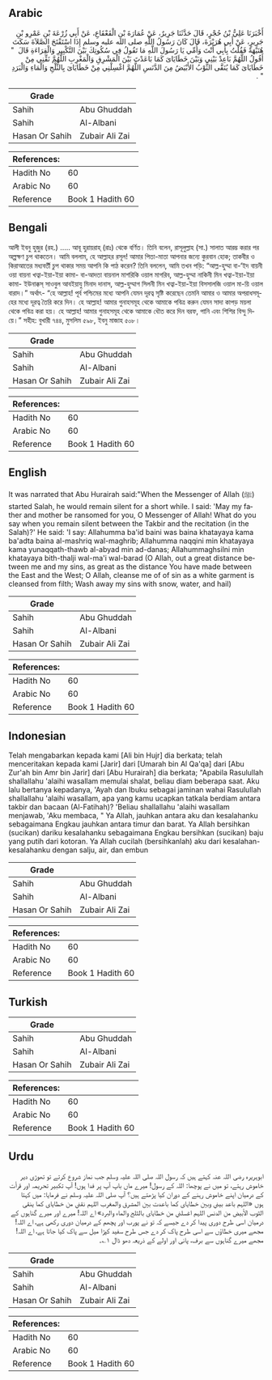 ## Arabic


<div dir="rtl" lang="ar" style={{fontSize:'larger',backgroundColor:'#f8f9fa',padding:20}}>
أَخْبَرَنَا عَلِيُّ بْنُ حُجْرٍ، قَالَ حَدَّثَنَا جَرِيرٌ، عَنْ عُمَارَةَ بْنِ الْقَعْقَاعِ، عَنْ أَبِي زُرْعَةَ بْنِ عَمْرِو بْنِ جَرِيرٍ، عَنْ أَبِي هُرَيْرَةَ، قَالَ كَانَ رَسُولُ اللَّهِ صلى الله عليه وسلم إِذَا اسْتَفْتَحَ الصَّلاَةَ سَكَتَ هُنَيْهَةً فَقُلْتُ بِأَبِي أَنْتَ وَأُمِّي يَا رَسُولَ اللَّهِ مَا تَقُولُ فِي سُكُوتِكَ بَيْنَ التَّكْبِيرِ وَالْقِرَاءَةِ قَالَ ‏ "‏ أَقُولُ اللَّهُمَّ بَاعِدْ بَيْنِي وَبَيْنَ خَطَايَاىَ كَمَا بَاعَدْتَ بَيْنَ الْمَشْرِقِ وَالْمَغْرِبِ اللَّهُمَّ نَقِّنِي مِنْ خَطَايَاىَ كَمَا يُنَقَّى الثَّوْبُ الأَبْيَضُ مِنَ الدَّنَسِ اللَّهُمَّ اغْسِلْنِي مِنْ خَطَايَاىَ بِالثَّلْجِ وَالْمَاءِ وَالْبَرَدِ ‏"‏ ‏.‏
</div>
<div style={{backgroundColor:'#f8f9fa',padding:20, marginBottom: 10}}><table> <thead> <tr> <th>Grade</th> <th></th> </tr> </thead> <tbody> <tr><td>Sahih</td><td>Abu Ghuddah</td></tr><tr><td>Sahih</td><td>Al-Albani</td></tr><tr><td>Hasan Or Sahih</td><td>Zubair Ali Zai</td></tr></tbody></table><table> <thead> <tr> <th>References:</th> <th></th> </tr> </thead> <tbody><tr><td>Hadith No</td><td>60</td></tr><tr><td>Arabic No</td><td>60</td></tr><tr><td>Reference</td><td>Book 1 Hadith 60</td></tr></tbody></table></div>

## Bengali


<div dir="ltr" lang="bn" style={{fontSize:'larger',backgroundColor:'#f8f9fa',padding:20}}>
আলী ইবনু হুজুর (রহ.) ..... আবূ হুরায়রাহ্ (রাঃ) থেকে বর্ণিত। তিনি বলেন, রাসূলুল্লাহ (সা.) সালাত আরম্ভ করার পর অল্পক্ষণ চুপ থাকতেন। আমি বললাম, হে আল্লাহর রসূল! আমার পিতা-মাতা আপনার জন্যে কুরবান হোক; তাকবীর ও কিরাআতের মধ্যবর্তী চুপ থাকার সময় আপনি কি পাঠ করেন? তিনি বললেন, আমি তখন পড়ি: “আল্ল-হুম্মা বা-‘ইদ বায়নী ওয়া বায়না খত্বা-ইয়া-ইয়া কামা- বা-আদতা বায়নাল মাশরিকি ওয়াল মাগরিব, আল্ল-হুম্মা নাকিনী মিন খত্বা-ইয়া-ইয়া কামা- ইউনাক্কস্ সাওবুল আবইয়াযু মিনাদ দানাস, আল্ল-হুম্মাগ সিলনী মিন খত্বা-ইয়া-ইয়া বিসসালজি ওয়াল মা-য়ি ওয়াল বারাদ।” অর্থাৎ- “হে আল্লাহ! পূর্ব পশ্চিমের মধ্যে আপনি যেমন দূরত্ব সৃষ্টি করেছেন তেমনি আমার ও আমার অপরাধসমূহের মধ্যে দূরত্ব তৈরি করে দিন। হে আল্লাহ! আমার গুনাহসমূহ থেকে আমাকে পবিত্র করুন যেমন সাদা কাপড় ময়লা থেকে পবিত্র করা হয়। হে আল্লাহ! আমার গুনাহসমূহ থেকে আমাকে ধৌত করে দিন বরফ, পানি এবং শিশির বিন্দু দিয়ে।” সহীহ: বুখারী ৭৪৪, মুসলিম ৫৯৮, ইবনু মাজাহ ৫০৮।
</div>
<div style={{backgroundColor:'#f8f9fa',padding:20, marginBottom: 10}}><table> <thead> <tr> <th>Grade</th> <th></th> </tr> </thead> <tbody> <tr><td>Sahih</td><td>Abu Ghuddah</td></tr><tr><td>Sahih</td><td>Al-Albani</td></tr><tr><td>Hasan Or Sahih</td><td>Zubair Ali Zai</td></tr></tbody></table><table> <thead> <tr> <th>References:</th> <th></th> </tr> </thead> <tbody><tr><td>Hadith No</td><td>60</td></tr><tr><td>Arabic No</td><td>60</td></tr><tr><td>Reference</td><td>Book 1 Hadith 60</td></tr></tbody></table></div>

## English


<div dir="ltr" lang="en" style={{fontSize:'larger',backgroundColor:'#f8f9fa',padding:20}}>
It was narrated that Abu Hurairah said:"When the Messenger of Allah (ﷺ) started Salah, he would remain silent for a short while. I said: 'May my father and mother be ransomed for you, O Messenger of Allah! What do you say when you remain silent between the Takbir and the recitation (in the Salah)?' He said: 'I say: Allahumma ba'id baini was baina khatayaya kama ba'adta baina al-mashriq wal-maghrib; Allahumma naqqini min khatayaya kama yunaqqath-thawb al-abyad min ad-danas; Allahummaghsilni min khatayaya bith-thalji wal-ma'i wal-barad (O Allah, out a great distance between me and my sins, as great as the distance You have made between the East and the West; O Allah, cleanse me of of sin as a white garment is cleansed from filth; Wash away my sins with snow, water, and hail)
</div>
<div style={{backgroundColor:'#f8f9fa',padding:20, marginBottom: 10}}><table> <thead> <tr> <th>Grade</th> <th></th> </tr> </thead> <tbody> <tr><td>Sahih</td><td>Abu Ghuddah</td></tr><tr><td>Sahih</td><td>Al-Albani</td></tr><tr><td>Hasan Or Sahih</td><td>Zubair Ali Zai</td></tr></tbody></table><table> <thead> <tr> <th>References:</th> <th></th> </tr> </thead> <tbody><tr><td>Hadith No</td><td>60</td></tr><tr><td>Arabic No</td><td>60</td></tr><tr><td>Reference</td><td>Book 1 Hadith 60</td></tr></tbody></table></div>

## Indonesian


<div dir="ltr" lang="id" style={{fontSize:'larger',backgroundColor:'#f8f9fa',padding:20}}>
Telah mengabarkan kepada kami [Ali bin Hujr] dia berkata; telah menceritakan kepada kami [Jarir] dari [Umarah bin Al Qa'qa] dari [Abu Zur'ah bin Amr bin Jarir] dari [Abu Hurairah] dia berkata; "Apabila Rasulullah shallallahu 'alaihi wasallam memulai shalat, beliau diam beberapa saat. Aku lalu bertanya kepadanya, 'Ayah dan Ibuku sebagai jaminan wahai Rasulullah shallallahu 'alaihi wasallam, apa yang kamu ucapkan tatkala berdiam antara takbir dan bacaan (Al-Fatihah)? 'Beliau shallallahu 'alaihi wasallam menjawab, 'Aku membaca, " Ya Allah, jauhkan antara aku dan kesalahanku sebagaimana Engkau jauhkan antara timur dan barat. Ya Allah bersihkan (sucikan) dariku kesalahanku sebagaimana Engkau bersihkan (sucikan) baju yang putih dari kotoran. Ya Allah cucilah (bersihkanlah) aku dari kesalahan-kesalahanku dengan salju, air, dan embun
</div>
<div style={{backgroundColor:'#f8f9fa',padding:20, marginBottom: 10}}><table> <thead> <tr> <th>Grade</th> <th></th> </tr> </thead> <tbody> <tr><td>Sahih</td><td>Abu Ghuddah</td></tr><tr><td>Sahih</td><td>Al-Albani</td></tr><tr><td>Hasan Or Sahih</td><td>Zubair Ali Zai</td></tr></tbody></table><table> <thead> <tr> <th>References:</th> <th></th> </tr> </thead> <tbody><tr><td>Hadith No</td><td>60</td></tr><tr><td>Arabic No</td><td>60</td></tr><tr><td>Reference</td><td>Book 1 Hadith 60</td></tr></tbody></table></div>

## Turkish


<div dir="ltr" lang="tr" style={{fontSize:'larger',backgroundColor:'#f8f9fa',padding:20}}>

</div>
<div style={{backgroundColor:'#f8f9fa',padding:20, marginBottom: 10}}><table> <thead> <tr> <th>Grade</th> <th></th> </tr> </thead> <tbody> <tr><td>Sahih</td><td>Abu Ghuddah</td></tr><tr><td>Sahih</td><td>Al-Albani</td></tr><tr><td>Hasan Or Sahih</td><td>Zubair Ali Zai</td></tr></tbody></table><table> <thead> <tr> <th>References:</th> <th></th> </tr> </thead> <tbody><tr><td>Hadith No</td><td>60</td></tr><tr><td>Arabic No</td><td>60</td></tr><tr><td>Reference</td><td>Book 1 Hadith 60</td></tr></tbody></table></div>

## Urdu


<div dir="rtl" lang="ur" style={{fontSize:'larger',backgroundColor:'#f8f9fa',padding:20}}>
ابوہریرہ رضی اللہ عنہ کہتے ہیں کہ رسول اللہ صلی اللہ علیہ وسلم جب نماز شروع کرتے تو تھوڑی دیر خاموش رہتے، تو میں نے پوچھا: اللہ کے رسول! میرے ماں باپ آپ پر فدا ہوں! آپ تکبیر تحریمہ اور قرأت کے درمیان اپنے خاموش رہنے کے دوران کیا پڑھتے ہیں؟ آپ صلی اللہ علیہ وسلم نے فرمایا: میں کہتا ہوں «اللہم باعد بيني وبين خطاياى كما باعدت بين المشرق والمغرب اللہم نقني من خطاياى كما ينقى الثوب الأبيض من الدنس اللہم اغسلني من خطاياى بالثلج والماء والبرد» اے اللہ! میرے اور میرے گناہوں کے درمیان اسی طرح دوری پیدا کر دے جیسے کہ تو نے پورب اور پچھم کے درمیان دوری رکھی ہے، اے اللہ! مجھے میری خطاؤں سے اسی طرح پاک کر دے جس طرح سفید کپڑا میل سے پاک کیا جاتا ہے، اے اللہ! مجھے میرے گناہوں سے برف، پانی اور اولے کے ذریعہ دھو ڈال ۱؎۔
</div>
<div style={{backgroundColor:'#f8f9fa',padding:20, marginBottom: 10}}><table> <thead> <tr> <th>Grade</th> <th></th> </tr> </thead> <tbody> <tr><td>Sahih</td><td>Abu Ghuddah</td></tr><tr><td>Sahih</td><td>Al-Albani</td></tr><tr><td>Hasan Or Sahih</td><td>Zubair Ali Zai</td></tr></tbody></table><table> <thead> <tr> <th>References:</th> <th></th> </tr> </thead> <tbody><tr><td>Hadith No</td><td>60</td></tr><tr><td>Arabic No</td><td>60</td></tr><tr><td>Reference</td><td>Book 1 Hadith 60</td></tr></tbody></table></div>